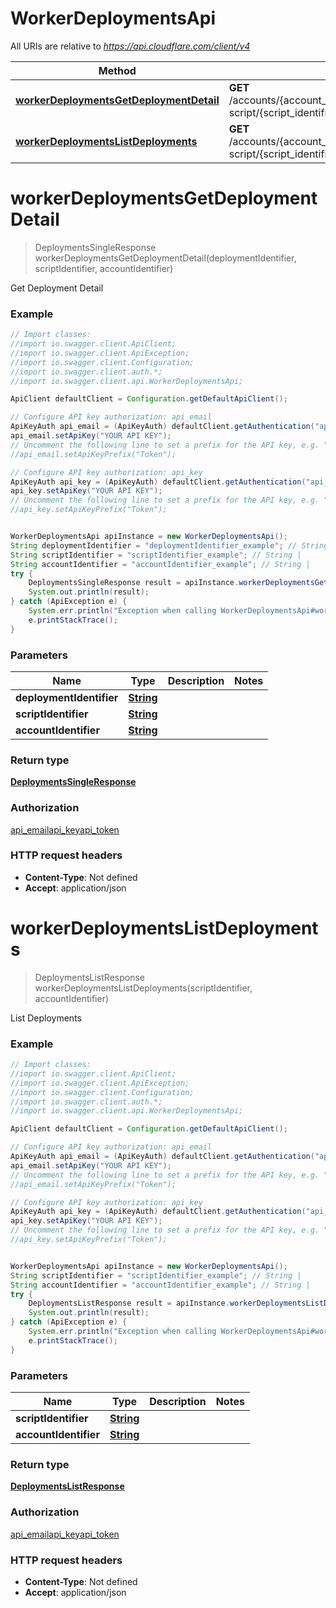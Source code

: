 # WorkerDeploymentsApi

All URIs are relative to *https://api.cloudflare.com/client/v4*

Method | HTTP request | Description
------------- | ------------- | -------------
[**workerDeploymentsGetDeploymentDetail**](WorkerDeploymentsApi.md#workerDeploymentsGetDeploymentDetail) | **GET** /accounts/{account_identifier}/workers/deployments/by-script/{script_identifier}/detail/{deployment_identifier} | Get Deployment Detail
[**workerDeploymentsListDeployments**](WorkerDeploymentsApi.md#workerDeploymentsListDeployments) | **GET** /accounts/{account_identifier}/workers/deployments/by-script/{script_identifier} | List Deployments

<a name="workerDeploymentsGetDeploymentDetail"></a>
# **workerDeploymentsGetDeploymentDetail**
> DeploymentsSingleResponse workerDeploymentsGetDeploymentDetail(deploymentIdentifier, scriptIdentifier, accountIdentifier)

Get Deployment Detail

### Example
```java
// Import classes:
//import io.swagger.client.ApiClient;
//import io.swagger.client.ApiException;
//import io.swagger.client.Configuration;
//import io.swagger.client.auth.*;
//import io.swagger.client.api.WorkerDeploymentsApi;

ApiClient defaultClient = Configuration.getDefaultApiClient();

// Configure API key authorization: api_email
ApiKeyAuth api_email = (ApiKeyAuth) defaultClient.getAuthentication("api_email");
api_email.setApiKey("YOUR API KEY");
// Uncomment the following line to set a prefix for the API key, e.g. "Token" (defaults to null)
//api_email.setApiKeyPrefix("Token");

// Configure API key authorization: api_key
ApiKeyAuth api_key = (ApiKeyAuth) defaultClient.getAuthentication("api_key");
api_key.setApiKey("YOUR API KEY");
// Uncomment the following line to set a prefix for the API key, e.g. "Token" (defaults to null)
//api_key.setApiKeyPrefix("Token");


WorkerDeploymentsApi apiInstance = new WorkerDeploymentsApi();
String deploymentIdentifier = "deploymentIdentifier_example"; // String | 
String scriptIdentifier = "scriptIdentifier_example"; // String | 
String accountIdentifier = "accountIdentifier_example"; // String | 
try {
    DeploymentsSingleResponse result = apiInstance.workerDeploymentsGetDeploymentDetail(deploymentIdentifier, scriptIdentifier, accountIdentifier);
    System.out.println(result);
} catch (ApiException e) {
    System.err.println("Exception when calling WorkerDeploymentsApi#workerDeploymentsGetDeploymentDetail");
    e.printStackTrace();
}
```

### Parameters

Name | Type | Description  | Notes
------------- | ------------- | ------------- | -------------
 **deploymentIdentifier** | [**String**](.md)|  |
 **scriptIdentifier** | [**String**](.md)|  |
 **accountIdentifier** | [**String**](.md)|  |

### Return type

[**DeploymentsSingleResponse**](DeploymentsSingleResponse.md)

### Authorization

[api_email](../README.md#api_email)[api_key](../README.md#api_key)[api_token](../README.md#api_token)

### HTTP request headers

 - **Content-Type**: Not defined
 - **Accept**: application/json

<a name="workerDeploymentsListDeployments"></a>
# **workerDeploymentsListDeployments**
> DeploymentsListResponse workerDeploymentsListDeployments(scriptIdentifier, accountIdentifier)

List Deployments

### Example
```java
// Import classes:
//import io.swagger.client.ApiClient;
//import io.swagger.client.ApiException;
//import io.swagger.client.Configuration;
//import io.swagger.client.auth.*;
//import io.swagger.client.api.WorkerDeploymentsApi;

ApiClient defaultClient = Configuration.getDefaultApiClient();

// Configure API key authorization: api_email
ApiKeyAuth api_email = (ApiKeyAuth) defaultClient.getAuthentication("api_email");
api_email.setApiKey("YOUR API KEY");
// Uncomment the following line to set a prefix for the API key, e.g. "Token" (defaults to null)
//api_email.setApiKeyPrefix("Token");

// Configure API key authorization: api_key
ApiKeyAuth api_key = (ApiKeyAuth) defaultClient.getAuthentication("api_key");
api_key.setApiKey("YOUR API KEY");
// Uncomment the following line to set a prefix for the API key, e.g. "Token" (defaults to null)
//api_key.setApiKeyPrefix("Token");


WorkerDeploymentsApi apiInstance = new WorkerDeploymentsApi();
String scriptIdentifier = "scriptIdentifier_example"; // String | 
String accountIdentifier = "accountIdentifier_example"; // String | 
try {
    DeploymentsListResponse result = apiInstance.workerDeploymentsListDeployments(scriptIdentifier, accountIdentifier);
    System.out.println(result);
} catch (ApiException e) {
    System.err.println("Exception when calling WorkerDeploymentsApi#workerDeploymentsListDeployments");
    e.printStackTrace();
}
```

### Parameters

Name | Type | Description  | Notes
------------- | ------------- | ------------- | -------------
 **scriptIdentifier** | [**String**](.md)|  |
 **accountIdentifier** | [**String**](.md)|  |

### Return type

[**DeploymentsListResponse**](DeploymentsListResponse.md)

### Authorization

[api_email](../README.md#api_email)[api_key](../README.md#api_key)[api_token](../README.md#api_token)

### HTTP request headers

 - **Content-Type**: Not defined
 - **Accept**: application/json

